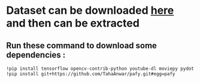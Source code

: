 # Dataset can be downloaded [here](https://www.crcv.ucf.edu/data/UCF50.rar) and then can be extracted

## Run these command to download some dependencies : 
```
!pip install tensorflow opencv-contrib-python youtube-dl moviepy pydot
!pip install git+https://github.com/TahaAnwar/pafy.git#egg=pafy
```
